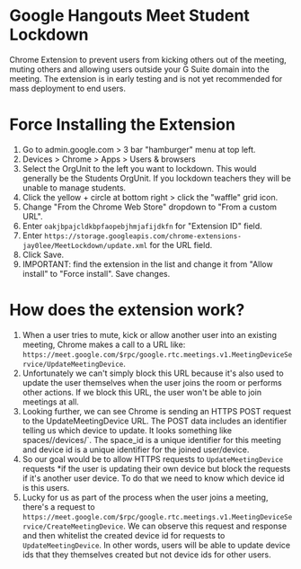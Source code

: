 # Google Hangouts Meet Student Lockdown
Chrome Extension to prevent users from kicking others out of the meeting, muting others and allowing users outside your G Suite domain into the meeting. The extension is in early testing and is not yet recommended for mass deployment to end users.

# Force Installing the Extension
1. Go to admin.google.com > 3 bar "hamburger" menu at top left.
1. Devices > Chrome > Apps > Users & browsers
1. Select the OrgUnit to the left you want to lockdown. This would generally be the Students OrgUnit. If you lockdown teachers they will be unable to manage students.
1. Click the yellow + circle at bottom right > click the "waffle" grid icon.
1. Change "From the Chrome Web Store" dropdown to "From a custom URL".
1. Enter `oakjbpajcldkbpfaopebjhmjafijdkfn` for "Extension ID" field.
1. Enter `https://storage.googleapis.com/chrome-extensions-jay0lee/MeetLockdown/update.xml` for the URL field.
1. Click Save.
1. IMPORTANT: find the extension in the list and change it from "Allow install" to "Force install". Save changes.

# How does the extension work?
1. When a user tries to mute, kick or allow another user into an existing meeting, Chrome makes a call to a URL like: `https://meet.google.com/$rpc/google.rtc.meetings.v1.MeetingDeviceService/UpdateMeetingDevice`.
1. Unfortunately we can't simply block this URL because it's also used to update the user themselves when the user joins the room or performs other actions. If we block this URL, the user won't be able to join meetings at all.
1. Looking further, we can see Chrome is sending an HTTPS POST request to the UpdateMeetingDevice URL. The POST data includes an identifier telling us which device to update. It looks something like spaces/<space id>/devices/<device id>`. The space_id is a unique identifier for this meeting and device id is a unique identifier for the joined user/device.
1. So our goal would be to allow HTTPS requests to `UpdateMeetingDevice` requests *if the user is updating their own device but block the requests if it's another user device. To do that we need to know which device id is this users.
1. Lucky for us as part of the process when the user joins a meeting, there's a request to `https://meet.google.com/$rpc/google.rtc.meetings.v1.MeetingDeviceService/CreateMeetingDevice`. We can observe this request and response and then whitelist the created device id for requests to `UpdateMeetingDevice`. In other words, users will be able to update device ids that they themselves created but not device ids for other users.
